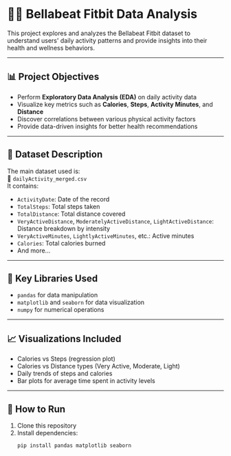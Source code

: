 # 🧘‍♀️ Bellabeat Fitbit Data Analysis

This project explores and analyzes the Bellabeat Fitbit dataset to understand users' daily activity patterns and provide insights into their health and wellness behaviors.

---

## 📊 Project Objectives

- Perform **Exploratory Data Analysis (EDA)** on daily activity data
- Visualize key metrics such as **Calories**, **Steps**, **Activity Minutes**, and **Distance**
- Discover correlations between various physical activity factors
- Provide data-driven insights for better health recommendations

---

## 📁 Dataset Description

The main dataset used is:  
📂 `dailyActivity_merged.csv`  
It contains:

- `ActivityDate`: Date of the record  
- `TotalSteps`: Total steps taken  
- `TotalDistance`: Total distance covered  
- `VeryActiveDistance`, `ModeratelyActiveDistance`, `LightActiveDistance`: Distance breakdown by intensity  
- `VeryActiveMinutes`, `LightlyActiveMinutes`, etc.: Active minutes  
- `Calories`: Total calories burned  
- And more...

---

## 📌 Key Libraries Used

- `pandas` for data manipulation  
- `matplotlib` and `seaborn` for data visualization  
- `numpy` for numerical operations

---

## 📈 Visualizations Included

- Calories vs Steps (regression plot)
- Calories vs Distance types (Very Active, Moderate, Light)
- Daily trends of steps and calories
- Bar plots for average time spent in activity levels

---

## 🔧 How to Run

1. Clone this repository
2. Install dependencies:
   ```bash
   pip install pandas matplotlib seaborn
